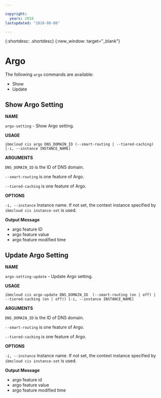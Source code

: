 ```yaml
---

copyright:
  years: 2018
lastupdated: "2018-08-08"

---
```


{:shortdesc: .shortdesc}
{:new_window: target="_blank"}

# Argo

The following `argo` commands are available:

* Show
* Update

## Show Argo Setting

**NAME**

  `argo-setting` - Show Argo setting.

**USAGE**

  `ibmcloud cis argo DNS_DOMAIN_ID (--smart-routing | --tiered-caching) [-i, --instance INSTANCE_NAME]`

**ARGUMENTS**

   `DNS_DOMAIN_ID` is the ID of DNS domain.
   
   `--smart-routing` is one feature of Argo.
  
  `--tiered-caching` is one feature of Argo.
   
**OPTIONS**

   `-i, --instance`  Instance name. If not set, the context instance specified by `ibmcloud cis instance-set` is used.

**Output Message**

* argo feature ID
* argo feature value
* argo feature modified time


## Update Argo Setting

**NAME**

  `argo-setting-update` - Update Argo setting.

**USAGE**

  `ibmcloud cis argo-update DNS_DOMAIN_ID  (--smart-routing (on | off) | --tiered-caching (on | off)) [-i, --instance INSTANCE_NAME]`

**ARGUMENTS**

   `DNS_DOMAIN_ID` is the ID of DNS domain.
   
   `--smart-routing` is one feature of Argo.
  
   `--tiered-caching` is one feature of Argo.

**OPTIONS**
   
   `-i, --instance`  Instance name. If not set, the context instance specified by `ibmcloud cis instance-set` is used.

**Output Message**

* argo feature id
* argo feature value
* argo feature modified time
